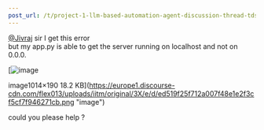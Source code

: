```yaml
---
post_url: /t/project-1-llm-based-automation-agent-discussion-thread-tds-jan-2025/164277/216
---
```

[@Jivraj](/u/jivraj) sir I get this error  
but my app.py is able to get the server running on localhost and not on 0.0.0.  

[![image](https://europe1.discourse-cdn.com/flex013/uploads/iitm/original/3X/e/d/ed519f25f712a007f48e1e2f3cf5cf7f946271cb.png)

image1014×190 18.2 KB](https://europe1.discourse-cdn.com/flex013/uploads/iitm/original/3X/e/d/ed519f25f712a007f48e1e2f3cf5cf7f946271cb.png "image")

  
could you please help ?